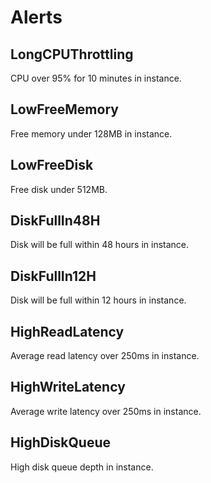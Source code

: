 # Alerts
## LongCPUThrottling
CPU over 95% for 10 minutes in instance.

## LowFreeMemory
Free memory under 128MB in instance.

## LowFreeDisk
Free disk under 512MB.

## DiskFullIn48H
Disk will be full within 48 hours in instance.

## DiskFullIn12H
Disk will be full within 12 hours in instance.

## HighReadLatency
Average read latency over 250ms in instance.

## HighWriteLatency
Average write latency over 250ms in instance.

## HighDiskQueue
High disk queue depth in instance.

